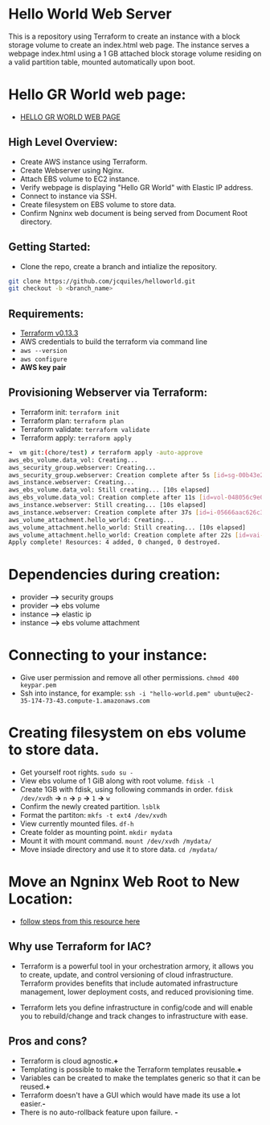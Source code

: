 # Hello World Web Server
This is a repository using Terraform to create an instance with a block storage volume to create an index.html web page. The instance serves a webpage index.html using a 1 GB attached block storage volume residing on a valid partition table, mounted automatically upon boot.

# Hello GR World web page:

* [HELLO GR WORLD WEB PAGE](http://35.174.73.43/)

## High Level Overview:

* Create AWS instance using Terraform.
* Create Webserver using Nginx.
* Attach EBS volume to EC2 instance.
* Verify webpage is displaying "Hello GR World" with Elastic IP address.
* Connect to instance via SSH.
* Create filesystem on EBS volume to store data.
* Confirm Ngninx web document is being served from Document Root directory. 

## Getting Started:

* Clone the repo, create a branch and intialize the repository.

```bash
git clone https://github.com/jcquiles/helloworld.git
git checkout -b <branch_name>
```
## Requirements:

* [Terraform v0.13.3](https://www.terraform.io/downloads.html)
* AWS credentials to build the terraform via command line
* `aws --version`
* `aws configure`
* **AWS key pair**

## Provisioning Webserver via Terraform:

* Terraform init: `terraform init`
* Terraform plan: `terraform plan`
* Terraform validate: `terraform validate`
* Terraform apply: `terraform apply`

```bash
➜  vm git:(chore/test) ✗ terraform apply -auto-approve
aws_ebs_volume.data_vol: Creating...
aws_security_group.webserver: Creating...
aws_security_group.webserver: Creation complete after 5s [id=sg-00b43e2276d58492d]
aws_instance.webserver: Creating...
aws_ebs_volume.data_vol: Still creating... [10s elapsed]
aws_ebs_volume.data_vol: Creation complete after 11s [id=vol-048056c9e05349c26]
aws_instance.webserver: Still creating... [10s elapsed]
aws_instance.webserver: Creation complete after 37s [id=i-05666aac626c3e07f]
aws_volume_attachment.hello_world: Creating...
aws_volume_attachment.hello_world: Still creating... [10s elapsed]
aws_volume_attachment.hello_world: Creation complete after 22s [id=vai-219113884]
Apply complete! Resources: 4 added, 0 changed, 0 destroyed.
```
# Dependencies during creation:

* provider **-->** security groups
* provider **-->** ebs volume
* instance **-->** elastic ip
* instance **-->** ebs volume attachment

# Connecting to your instance:

* Give user permission and remove all other permissions. `chmod 400 keypar.pem`
* Ssh into instance, for example: `ssh -i "hello-world.pem" ubuntu@ec2-35-174-73-43.compute-1.amazonaws.com`

# Creating filesystem on ebs volume to store data.

* Get yourself root rights. `sudo su -`
* View ebs volume of 1 GiB along with root volume. `fdisk -l`
* Create 1GB with fdisk, using following commands in order. `fdisk /dev/xvdh` **->** `n` **->** `p` **->** `1` **->** `w`
* Confirm the newly created partition. `lsblk`
* Format the partiton: `mkfs -t ext4 /dev/xvdh`
* View currently mounted files. `df-h`
* Create folder as mounting point. `mkdir mydata`
* Mount it with mount command. `mount /dev/xvdh /mydata/`
* Move insiade directory and use it to store data. `cd /mydata/`

# Move an Ngninx Web Root to New Location:

* [follow steps from this resource here](https://www.digitalocean.com/community/tutorials/how-to-move-an-nginx-web-root-to-a-new-location-on-ubuntu-16-04)

## Why use Terraform for IAC?

* Terraform is a powerful tool in your orchestration armory, it allows you to create, update, and control versioning of cloud infrastructure. Terraform provides benefits that include automated infrastructure management, lower deployment costs, and reduced provisioning time.

* Terraform lets you define infrastructure in config/code and will enable you to rebuild/change and track changes to infrastructure with ease.

## Pros and cons?

* Terraform is cloud agnostic.**+**
* Templating is possible to make the Terraform templates reusable.**+**
* Variables can be created to make the templates generic so that it can be reused.**+**
* Terraform doesn't have a GUI which would have made its use a lot easier.**-**
* There is no auto-rollback feature upon failure. **-**


